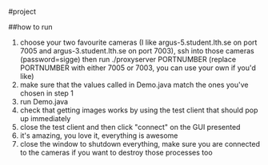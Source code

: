 #project

##how to run
1. choose your two favourite cameras (I like argus-5.student.lth.se on port 7005 and 
argus-3.student.lth.se on port 7003), ssh into those cameras (password=sigge) then run ./proxyserver PORTNUMBER (replace PORTNUMBER with either 7005 or 7003, you can use your own if you'd like)
2. make sure that the values called in Demo.java match the ones you've chosen in step 1
3. run Demo.java
4. check that getting images works by using the test client that should pop up immediately
5. close the test client and then click "connect" on the GUI presented
6. it's amazing, you love it, everything is awesome
7. close the window to shutdown everything, make sure you are connected to the cameras if you want to destroy those processes too
